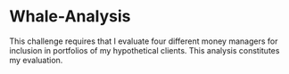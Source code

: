 # Whale-Analysis
This challenge requires that I evaluate four different money managers for inclusion in portfolios of my hypothetical clients. This analysis constitutes my evaluation. 

